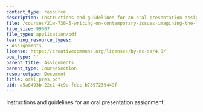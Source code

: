```yaml
---
content_type: resource
description: Instructions and guidelines for an oral presentation assignment.
file: /courses/21w-730-5-writing-on-contemporary-issues-imagining-the-future-fall-2007/a5a0493b22c24c9afdecb7897239449f_oral_pres.pdf
file_size: 99007
file_type: application/pdf
learning_resource_types:
- Assignments
license: https://creativecommons.org/licenses/by-nc-sa/4.0/
ocw_type: ''
parent_title: Assignments
parent_type: CourseSection
resourcetype: Document
title: oral_pres.pdf
uid: a5a0493b-22c2-4c9a-fdec-b7897239449f
---
```

Instructions and guidelines for an oral presentation assignment.